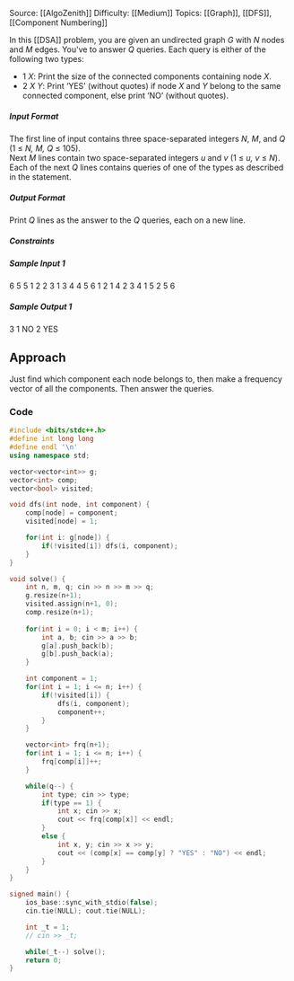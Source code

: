 Source: [[AlgoZenith]]
Difficulty: [[Medium]]
Topics: [[Graph]], [[DFS]], [[Component Numbering]]

In this [[DSA]] problem, you are given an undirected graph _G_ with _N_ nodes and _M_ edges. You've to answer _Q_ queries. Each query is either of the following two types:

- 1 _X_: Print the size of the connected components containing node _X_.
- 2 _X_ _Y_: Print ‘YES’ (without quotes) if node _X_ and _Y_ belong to the same connected component, else print ‘NO’ (without quotes).

##### Input Format

The first line of input contains three space-separated integers _N_, _M_, and _Q_ (1 ≤ _N, M, Q_ ≤ 105).  
Next _M_ lines contain two space-separated integers _u_ and _v_ (1 ≤ _u, v_ ≤ _N_).  
Each of the next _Q_ lines contains queries of one of the types as described in the statement.

##### Output Format

Print _Q_ lines as the answer to the _Q_ queries, each on a new line.

##### Constraints

##### Sample Input 1

6 5 5 1 2 2 3 1 3 4 4 5 6 1 2 1 4 2 3 4 1 5 2 5 6

##### Sample Output 1

3 1 NO 2 YES

## Approach 
Just find which component each node belongs to, then make a frequency vector of all the components. Then answer the queries.

### Code 
``` cpp
#include <bits/stdc++.h>
#define int long long
#define endl '\n'
using namespace std;

vector<vector<int>> g;
vector<int> comp;
vector<bool> visited;

void dfs(int node, int component) {
    comp[node] = component;
    visited[node] = 1;

    for(int i: g[node]) {
        if(!visited[i]) dfs(i, component);
    }
}

void solve() {
    int n, m, q; cin >> n >> m >> q;
    g.resize(n+1);
    visited.assign(n+1, 0);
    comp.resize(n+1);
    
    for(int i = 0; i < m; i++) {
        int a, b; cin >> a >> b;
        g[a].push_back(b);
        g[b].push_back(a);
    }

    int component = 1;
    for(int i = 1; i <= n; i++) {
        if(!visited[i]) {
            dfs(i, component);
            component++;
        }
    }

    vector<int> frq(n+1);
    for(int i = 1; i <= n; i++) {
        frq[comp[i]]++;
    }

    while(q--) {
        int type; cin >> type;
        if(type == 1) {
            int x; cin >> x;
            cout << frq[comp[x]] << endl;
        }
        else {
            int x, y; cin >> x >> y;
            cout << (comp[x] == comp[y] ? "YES" : "NO") << endl;
        }
    }
}

signed main() {
    ios_base::sync_with_stdio(false);
    cin.tie(NULL); cout.tie(NULL);

    int _t = 1;
    // cin >> _t;

    while(_t--) solve();
    return 0;
}
```